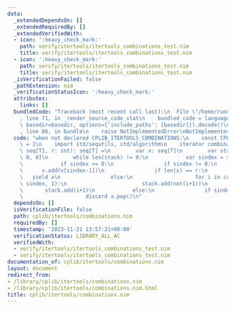 ```yaml
---
data:
  _extendedDependsOn: []
  _extendedRequiredBy: []
  _extendedVerifiedWith:
  - icon: ':heavy_check_mark:'
    path: verify/itertools/itertools_combinations_test.nim
    title: verify/itertools/itertools_combinations_test.nim
  - icon: ':heavy_check_mark:'
    path: verify/itertools/itertools_combinations_test.nim
    title: verify/itertools/itertools_combinations_test.nim
  _isVerificationFailed: false
  _pathExtension: nim
  _verificationStatusIcon: ':heavy_check_mark:'
  attributes:
    links: []
  bundledCode: "Traceback (most recent call last):\n  File \"/home/runner/.local/lib/python3.10/site-packages/onlinejudge_verify/documentation/build.py\"\
    , line 71, in _render_source_code_stat\n    bundled_code = language.bundle(stat.path,\
    \ basedir=basedir, options={'include_paths': [basedir]}).decode()\n  File \"/home/runner/.local/lib/python3.10/site-packages/onlinejudge_verify/languages/nim.py\"\
    , line 86, in bundle\n    raise NotImplementedError\nNotImplementedError\n"
  code: "when not declared CPLIB_ITERTOOLS_COMBINATIONS:\n    const CPLIB_ITERTOOLS_COMBINATIONS*\
    \ = 1\n    import std/sequtils, std/algorithm\n    iterator combinations*[T](v:\
    \ seq[T], r: int): seq[T] =\n        var x: seq[T]\n        var stack = @[not\
    \ 0, 0]\n        while len(stack) != 0:\n            var sindex = stack.pop()\n\
    \            if sindex >= 0:\n                if sindex != 0:\n              \
    \      x.add(v[sindex-1])\n                if len(x) == r:\n                 \
    \   yield x\n                else:\n                    for i in countdown(len(v)-(r-len(x)),\
    \ sindex, 1):\n                        stack.add(not(i+1))\n                 \
    \       stack.add(i+1)\n            else:\n                if sindex != -1:\n\
    \                    discard x.pop()\n"
  dependsOn: []
  isVerificationFile: false
  path: cplib/itertools/combinations.nim
  requiredBy: []
  timestamp: '2023-11-21 13:57:21+00:00'
  verificationStatus: LIBRARY_ALL_AC
  verifiedWith:
  - verify/itertools/itertools_combinations_test.nim
  - verify/itertools/itertools_combinations_test.nim
documentation_of: cplib/itertools/combinations.nim
layout: document
redirect_from:
- /library/cplib/itertools/combinations.nim
- /library/cplib/itertools/combinations.nim.html
title: cplib/itertools/combinations.nim
---
```

